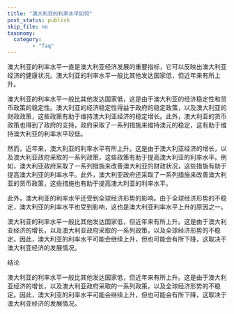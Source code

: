 ```yaml
---
title: "澳大利亚的利率水平如何"
post_status: publish
skip_file: no
taxonomy:
  category:
        - "faq"
---
```


澳大利亚的利率水平一直是澳大利亚经济发展的重要指标，它可以反映出澳大利亚经济的健康状况。澳大利亚的利率水平一般比其他发达国家低，但近年来有所上升。

澳大利亚的利率水平一般比其他发达国家低，这是由于澳大利亚的经济稳定性和货币政策的稳定性。澳大利亚的经济稳定性得益于政府的稳定政策，以及澳大利亚的财政政策，这些政策有助于维持澳大利亚经济的稳定增长。此外，澳大利亚的货币政策也得到了政府的支持，政府采取了一系列措施来维持澳元的稳定，这有助于维持澳大利亚的利率水平较低。

然而，近年来，澳大利亚的利率水平有所上升。这是由于澳大利亚经济的增长，以及澳大利亚政府采取的一系列政策，这些政策有助于提高澳大利亚的利率水平。例如，澳大利亚政府采取了一系列措施来改善澳大利亚的财政状况，这些措施有助于提高澳大利亚的利率水平。此外，澳大利亚政府还采取了一系列措施来改善澳大利亚的货币政策，这些措施也有助于提高澳大利亚的利率水平。

此外，澳大利亚的利率水平还受到全球经济形势的影响。由于全球经济形势的不稳定，澳大利亚的利率水平也受到影响，这也是澳大利亚利率水平上升的原因之一。

澳大利亚的利率水平一般比其他发达国家低，但近年来有所上升。这是由于澳大利亚经济的增长，以及澳大利亚政府采取的一系列政策，以及全球经济形势的不稳定。因此，澳大利亚的利率水平可能会继续上升，但也可能会有所下降，这取决于澳大利亚经济的发展情况。

结论

澳大利亚的利率水平一般比其他发达国家低，但近年来有所上升。这是由于澳大利亚经济的增长，以及澳大利亚政府采取的一系列政策，以及全球经济形势的不稳定。因此，澳大利亚的利率水平可能会继续上升，但也可能会有所下降，这取决于澳大利亚经济的发展情况。
